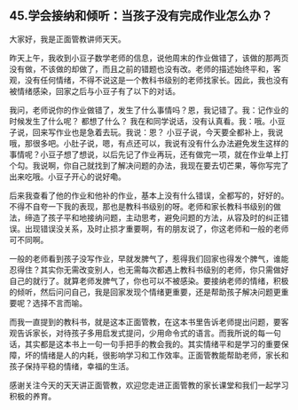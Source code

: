 ## 45.学会接纳和倾听：当孩子没有完成作业怎么办？
大家好，我是正面管教讲师天天。


昨天上午，我收到小豆子数学老师的信息，说他周末的作业做错了，该做的那两页没有做，不该做的却做了，而且之前的错题也没有改。老师的描述始终平和，客观，没有任何情绪，不得不说这是一个教科书级别的老师找家长。因此，我也没有被情绪感染，回家之后与小豆子有了以下的对话。


我问，老师说你的作业做错了，发生了什么事情吗？恩，我记错了。我：记作业的时候发生了什么呢？ 都想了什么？ 我在和同学说话，没有认真看。我：哦。小豆子说，回来写作业也是急着去玩。我说：恩？ 小豆子说，今天要全都补上，我说哦，那很多吧。小肚子说，嗯，有点还可以，我说有没有什么办法避免发生这样的事情呢？小豆子想了想说，以后先记了作业再玩，还有做完一项，就在作业单上打个勾。我说啊，你自己就找到了解决问题的办法，我现在要去切芒果，等你写完了出来吃哦。小豆子开心的说好嘞。


后来我查看了他的作业和他补的作业，基本上没有什么错误，全都写的，好好的。不得不自夸一下我的表现，那也是教科书级别的呀。老师和家长教科书级别的做法，缔造了孩子平和地接纳问题，主动思考，避免问题的方法，从容及时的纠正错误。出现错误没关系，及时止损才重要啊，有的朋友说了，你这老师和一般的老师可不同啊。


一般的老师看到孩子没写作业，早就发脾气了，惹得我们回家也得发个脾气，谁能忍得住？其实你无需改变别人，也无需每次都遇上教科书级别的老师，你只需做好自己的就行了。就算老师发脾气了，你也可以不被感染。要接纳老师的情绪，积极的倾听，然后问问自己，我是回家发现个情绪更重要，还是帮助孩子解决问题更重要呢？选择不言而喻。


而我一直提到的教科书，就是这本正面管教，在这本书里告诉老师提出问题，要客观告诉家长，对待孩子多用启发式提问，少用命令式的语言。而我所说的每一句话，其实都是这本书上一句一句手把手的教会我的。其实情绪平和是学习的重要保障，坏的情绪是人的内耗，很影响学习和工作效率。正面管教能帮助老师，家长和孩子保持平稳的情绪，幸福的生活。


感谢关注今天的天天讲正面管教，欢迎您走进正面管教的家长课堂和我们一起学习积极的养育。

